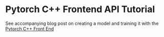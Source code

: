 # Pytorch C++ Frontend API Tutorial

See accompanying blog post on creating a model and training it with the [Pytorch C++ Front End](http://tebesu.github.io/posts/PyTorch-C++-Frontend)
